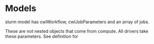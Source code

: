 # Models

slurm model has cwlWorkflow, cwlJobParameters and an array of jobs.

These are not nested objects that come from compute. All drivers take these parameters. See definition for
